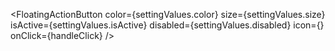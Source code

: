 <FloatingActionButton
	color={settingValues.color}
	size={settingValues.size}
	isActive={settingValues.isActive}
	disabled={settingValues.disabled}
	icon={<HomeSolidIcon />}
	onClick={handleClick}
/>
